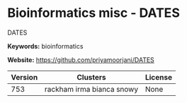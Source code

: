 # Bioinformatics misc - DATES

DATES

**Keywords:** bioinformatics

**Website:** <https://github.com/priyamoorjani/DATES>

| Version | Clusters | License |
| ------- | -------- | ------- |
| 753 | rackham irma bianca snowy | None |
